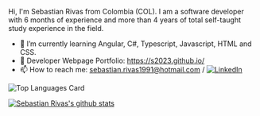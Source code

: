 Hi, I'm Sebastian Rivas from Colombia (COL). I am a software developer with 6 months of experience and more than 4 years of total self-taught study experience in the field.

- 🌱 I’m currently learning Angular, C#, Typescript, Javascript, HTML and CSS.
- 📔 Developer Webpage Portfolio: https://s2023.github.io/
- 📫 How to reach me: sebastian.rivas1991@hotmail.com / [![LinkedIn](https://img.shields.io/badge/LinkedIn-0077B5?style=for-the-badge&logo=linkedin&logoColor=white)](https://www.linkedin.com/in/juan-sebastian-rivas-agudelo-b88983263/)



![Top Languages Card](https://github-readme-stats.vercel.app/api/top-langs/?username=s2023&theme=react&layout=compact)


[![Sebastian Rivas's github stats](https://github-readme-stats.vercel.app/api?username=s2023&theme=react)](https://github.com/anuraghazra/github-readme-stats)
